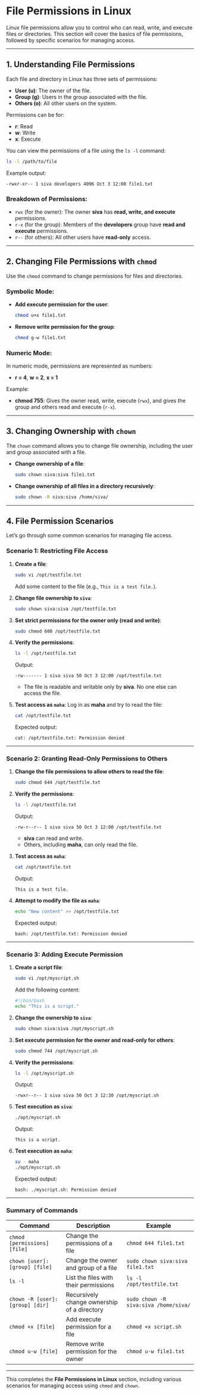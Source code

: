 
# File Permissions in Linux

Linux file permissions allow you to control who can read, write, and execute files or directories. This section will cover the basics of file permissions, followed by specific scenarios for managing access.

---

## 1. Understanding File Permissions

Each file and directory in Linux has three sets of permissions:
- **User (u)**: The owner of the file.
- **Group (g)**: Users in the group associated with the file.
- **Others (o)**: All other users on the system.

Permissions can be for:
- **r**: Read
- **w**: Write
- **x**: Execute

You can view the permissions of a file using the `ls -l` command:
```bash
ls -l /path/to/file
```

Example output:
```
-rwxr-xr-- 1 siva developers 4096 Oct 3 12:00 file1.txt
```

### Breakdown of Permissions:
- `rwx` (for the owner): The owner **siva** has **read, write, and execute** permissions.
- `r-x` (for the group): Members of the **developers** group have **read and execute** permissions.
- `r--` (for others): All other users have **read-only** access.

---

## 2. Changing File Permissions with `chmod`

Use the `chmod` command to change permissions for files and directories.

### **Symbolic Mode**:
- **Add execute permission for the user**:
  ```bash
  chmod u+x file1.txt
  ```

- **Remove write permission for the group**:
  ```bash
  chmod g-w file1.txt
  ```

### **Numeric Mode**:
In numeric mode, permissions are represented as numbers:
- **r = 4**, **w = 2**, **x = 1**

Example:
- **chmod 755**: Gives the owner read, write, execute (`rwx`), and gives the group and others read and execute (`r-x`).

---

## 3. Changing Ownership with `chown`

The `chown` command allows you to change file ownership, including the user and group associated with a file.

- **Change ownership of a file**:
  ```bash
  sudo chown siva:siva file1.txt
  ```

- **Change ownership of all files in a directory recursively**:
  ```bash
  sudo chown -R siva:siva /home/siva/
  ```

---

## 4. File Permission Scenarios

Let’s go through some common scenarios for managing file access.

### **Scenario 1: Restricting File Access**

1. **Create a file**:
   ```bash
   sudo vi /opt/testfile.txt
   ```
   Add some content to the file (e.g., `This is a test file.`).

2. **Change file ownership to `siva`**:
   ```bash
   sudo chown siva:siva /opt/testfile.txt
   ```

3. **Set strict permissions for the owner only (read and write)**:
   ```bash
   sudo chmod 600 /opt/testfile.txt
   ```

4. **Verify the permissions**:
   ```bash
   ls -l /opt/testfile.txt
   ```
   Output:
   ```
   -rw------- 1 siva siva 50 Oct 3 12:00 /opt/testfile.txt
   ```

   - The file is readable and writable only by **siva**. No one else can access the file.

5. **Test access as `maha`**:
   Log in as **maha** and try to read the file:
   ```bash
   cat /opt/testfile.txt
   ```
   Expected output:
   ```
   cat: /opt/testfile.txt: Permission denied
   ```

---

### **Scenario 2: Granting Read-Only Permissions to Others**

1. **Change the file permissions to allow others to read the file**:
   ```bash
   sudo chmod 644 /opt/testfile.txt
   ```

2. **Verify the permissions**:
   ```bash
   ls -l /opt/testfile.txt
   ```
   Output:
   ```
   -rw-r--r-- 1 siva siva 50 Oct 3 12:00 /opt/testfile.txt
   ```

   - **siva** can read and write.
   - Others, including **maha**, can only read the file.

3. **Test access as `maha`**:
   ```bash
   cat /opt/testfile.txt
   ```
   Output:
   ```
   This is a test file.
   ```

4. **Attempt to modify the file as `maha`**:
   ```bash
   echo "New content" >> /opt/testfile.txt
   ```
   Expected output:
   ```
   bash: /opt/testfile.txt: Permission denied
   ```

---

### **Scenario 3: Adding Execute Permission**

1. **Create a script file**:
   ```bash
   sudo vi /opt/myscript.sh
   ```
   Add the following content:
   ```bash
   #!/bin/bash
   echo "This is a script."
   ```

2. **Change the ownership to `siva`**:
   ```bash
   sudo chown siva:siva /opt/myscript.sh
   ```

3. **Set execute permission for the owner and read-only for others**:
   ```bash
   sudo chmod 744 /opt/myscript.sh
   ```

4. **Verify the permissions**:
   ```bash
   ls -l /opt/myscript.sh
   ```
   Output:
   ```
   -rwxr--r-- 1 siva siva 50 Oct 3 12:30 /opt/myscript.sh
   ```

5. **Test execution as `siva`**:
   ```bash
   ./opt/myscript.sh
   ```
   Output:
   ```
   This is a script.
   ```

6. **Test execution as `maha`**:
   ```bash
   su - maha
   ./opt/myscript.sh
   ```
   Expected output:
   ```
   bash: ./myscript.sh: Permission denied
   ```

---

### Summary of Commands

| Command                         | Description                                   | Example                                        |
|----------------------------------|-----------------------------------------------|------------------------------------------------|
| `chmod [permissions] [file]`     | Change the permissions of a file              | `chmod 644 file1.txt`                          |
| `chown [user]:[group] [file]`    | Change the owner and group of a file          | `sudo chown siva:siva file1.txt`               |
| `ls -l`                          | List the files with their permissions         | `ls -l /opt/testfile.txt`                      |
| `chown -R [user]:[group] [dir]`  | Recursively change ownership of a directory   | `sudo chown -R siva:siva /home/siva/`          |
| `chmod +x [file]`                | Add execute permission for a file             | `chmod +x script.sh`                           |
| `chmod u-w [file]`               | Remove write permission for the owner         | `chmod u-w file1.txt`                          |

---

This completes the **File Permissions in Linux** section, including various scenarios for managing access using `chmod` and `chown`.
